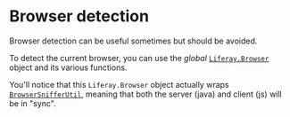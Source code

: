 # Browser detection

Browser detection can be useful sometimes but should be avoided.

To detect the current browser, you can use the *global* [`Liferay.Browser`](https://github.com/liferay/liferay-portal/blob/eb823a315efd5a85c2e08abea8de3c9362bb07d7/portal-web/docroot/html/common/themes/top_js.jspf#L21-L102) object and its various functions.

You'll notice that this `Liferay.Browser` object actually wraps [`BrowserSnifferUtil`](https://github.com/liferay/liferay-portal/blob/ced3d6d93c8721ae09ea2c2c88ee8aec4dd36938/portal-kernel/src/com/liferay/portal/kernel/servlet/BrowserSnifferUtil.java), meaning that both the server (java) and client (js) will be in "sync".

